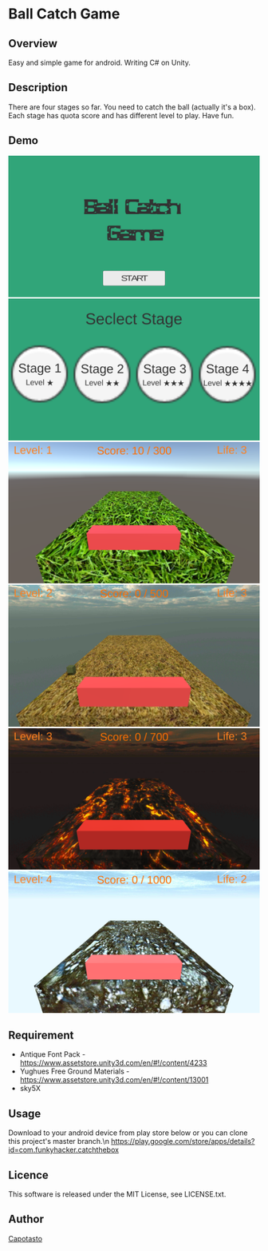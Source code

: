 Ball Catch Game
====

## Overview
Easy and simple game for android.
Writing C# on Unity.

## Description
There are four stages so far. You need to catch the ball (actually it's a box).
Each stage has quota score and has different level to play.
Have fun.

## Demo
![TitlePage](https://github.com/Capotasto/Ball-Catch-Game-Unity-C-Sharp/blob/for_readme/image/Screenshot_20160904-132953.png)
![StageSelect](https://github.com/Capotasto/Ball-Catch-Game-Unity-C-Sharp/blob/for_readme/image/Screenshot_20160904-132957.png)
![Stage1](https://github.com/Capotasto/Ball-Catch-Game-Unity-C-Sharp/blob/for_readme/image/Screenshot_20160904-133002.png)
![Stage2](https://github.com/Capotasto/Ball-Catch-Game-Unity-C-Sharp/blob/for_readme/image/Screenshot_20160904-133014.png)
![Stage3](https://github.com/Capotasto/Ball-Catch-Game-Unity-C-Sharp/blob/for_readme/image/Screenshot_20160904-133020.png)
![Stage4](https://github.com/Capotasto/Ball-Catch-Game-Unity-C-Sharp/blob/for_readme/image/Screenshot_20160904-133031.png)

## Requirement
- Antique Font Pack - https://www.assetstore.unity3d.com/en/#!/content/4233
- Yughues Free Ground Materials - https://www.assetstore.unity3d.com/en/#!/content/13001
- sky5X

## Usage
Download to your android device from play store below or you can clone this project's master branch.\n
https://play.google.com/store/apps/details?id=com.funkyhacker.catchthebox

## Licence
This software is released under the MIT License, see LICENSE.txt.

## Author

[Capotasto](https://github.com/Capotasto)
